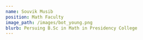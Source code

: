 ```yaml
---
name: Souvik Musib
position: Math Faculty
image_path: /images/bot_young.png
blurb: Persuing B.Sc in Math in Presidency College
---
```

